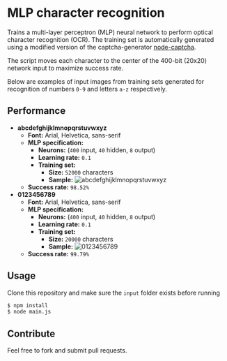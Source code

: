 # MLP character recognition

Trains a multi-layer perceptron (MLP) neural network to perform optical character recognition (OCR). The training set is automatically generated using a modified version of the captcha-generator [node-captcha](http://npmjs.com/package/node-captcha).

The script moves each character to the center of the 400-bit (20x20) network input to maximize success rate.

Below are examples of input images from training sets generated for recognition of numbers ```0-9``` and letters ```a-z``` respectively.

## Performance

* **abcdefghijklmnopqrstuvwxyz**
    * **Font:** Arial, Helvetica, sans-serif
    * **MLP specification:**
      * **Neurons:** (```400``` input, ```40``` hidden, ```8``` output)
      * **Learning rate:** ```0.1```
      * **Training set:**
        * **Size:** ```52000``` characters
        * **Sample:** ![abcdefghijklmnopqrstuvwxyz](https://raw.github.com/mateogianolio/mlp-character-recognition/master/examples/abcdefghijklmnopqrstuvwxyz.png)
    * **Success rate:** ```98.52%```
* **0123456789**
    * **Font:** Arial, Helvetica, sans-serif
    * **MLP specification:**
      * **Neurons:** (```400``` input, ```40``` hidden, ```8``` output)
      * **Learning rate:** ```0.1```
      * **Training set:**
        * **Size:** ```20000``` characters
        * **Sample:** ![0123456789](https://raw.github.com/mateogianolio/mlp-character-recognition/master/examples/0123456789.png)
    * **Success rate:** ```99.79%```

## Usage

Clone this repository and make sure the ```input``` folder exists before running

```bash
$ npm install
$ node main.js
```

## Contribute

Feel free to fork and submit pull requests.